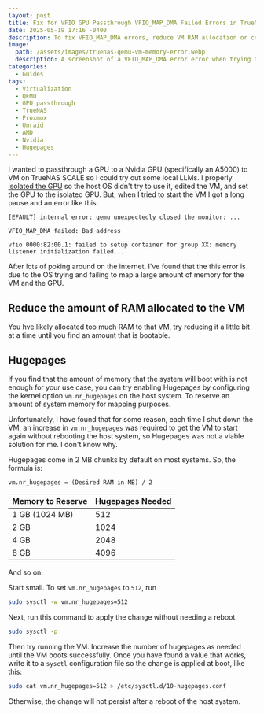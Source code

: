 ```yaml
---
layout: post
title: Fix for VFIO GPU Passthrough VFIO_MAP_DMA Failed Errors in TrueNAS/Proxmox/Unraid/QEMU
date: 2025-05-19 17:16 -0400
description: To fix VFIO_MAP_DMA errors, reduce VM RAM allocation or configure hugepages on the host
image:
  path: /assets/images/truenas-qemu-vm-memory-error.webp
  description: A screenshot of a VFIO_MAP_DMA error error when trying to boot a QEMU VM with an attached GPU in TrueNAS
categories:
  - Guides
tags:
  - Virtualization
  - QEMU
  - GPU passthrough
  - TrueNAS
  - Proxmox
  - Unraid
  - AMD
  - Nvidia
  - Hugepages
---
```

I wanted to passthrough a GPU to a Nvidia GPU (specifically an A5000) to VM on TrueNAS SCALE so I could try out some local LLMs. I properly [isolated the GPU](https://www.truenas.com/docs/scale/25.04/scaletutorials/systemsettings/advanced/managegpuscale/) so the host OS didn't try to use it, edited the VM, and set the GPU to the isolated GPU. But, when I tried to start the VM I got a long pause and an error like this:

```text
[EFAULT] internal error: qemu unexpectedly closed the monitor: ...

VFIO_MAP_DMA failed: Bad address

vfio 0000:82:00.1: failed to setup container for group XX: memory listener initialization failed...
```

After lots of poking around on the internet, I've found that the this error is due to the OS trying and failing to map a large amount of memory for the VM and the GPU.

## Reduce the amount of RAM allocated to the VM

You hve likely allocated too much RAM to that VM, try reducing it a little bit at a time until you find an amount that is bootable.

## Hugepages

If you find that the amount of memory that the system will boot with is not enough for your use case, you can try enabling Hugepages by configuring the kernel option `vm.nr_hugepages` on the host system. To reserve an amount of system memory for mapping purposes.

Unfortunately, I have found that for some reason, each time I shut down the VM, an increase in `vm.nr_hugepages` was required to get the VM to start again without rebooting the host system, so Hugepages was not a viable solution for me. I don't know why.

Hugepages come in 2 MB chunks by default on most systems. So, the formula is:

```text
vm.nr_hugepages = (Desired RAM in MB) / 2
```

| Memory to Reserve | Hugepages Needed |
| ----------------- | ---------------- |
| 1 GB (1024 MB)    | 512              |
| 2 GB              | 1024             |
| 4 GB              | 2048             |
| 8 GB              | 4096             |

And so on.

Start small. To set `vm.nr_hugepages` to `512`, run

```bash
sudo sysctl -w vm.nr_hugepages=512
```

Next, run this command to apply the change without needing a reboot.

```bash
sudo sysctl -p
```

Then try running the VM. Increase the number of hugepages as needed until the VM boots successfully. Once you have found a value that works, write it to a `sysctl` configuration file so the change is applied at boot, like this:

```bash
sudo cat vm.nr_hugepages=512 > /etc/sysctl.d/10-hugepages.conf
```

Otherwise, the change will not persist after a reboot of the host system.
